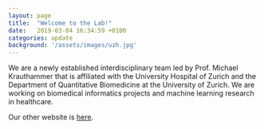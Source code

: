 ```yaml
---
layout: page
title:  "Welcome to the Lab!"
date:   2019-03-04 16:34:59 +0100
categories: update
background: '/assets/images/uzh.jpg'
---
```

We are a newly established interdisciplinary team led by Prof. Michael Krauthammer that is affiliated with the University Hospital of Zurich and the Department of Quantitative Biomedicine at the University of Zurich. We are working on biomedical informatics projects and machine learning research in healthcare.

Our other website is [here](https://www.cmi.uzh.ch/en.html).
